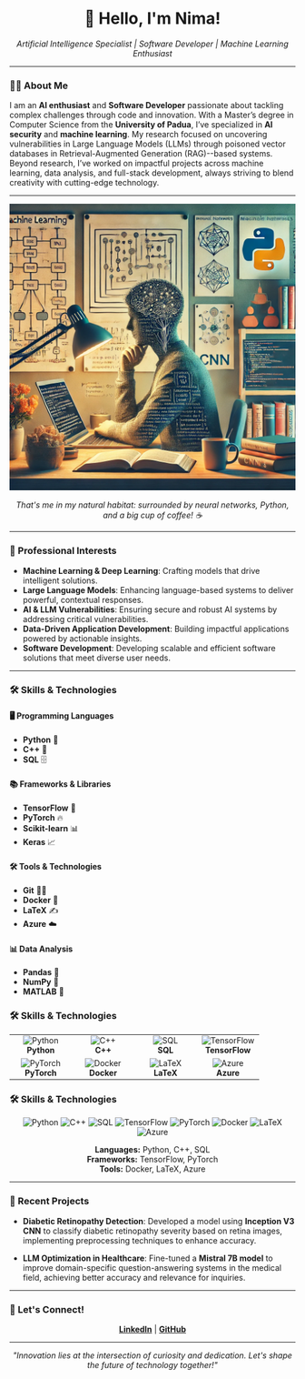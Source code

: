 <h1 align="center">👋 Hello, I'm Nima!</h1>

<p align="center">
  <em>Artificial Intelligence Specialist | Software Developer | Machine Learning Enthusiast</em>
</p>

---

### 👨‍💻 About Me
I am an **AI enthusiast** and **Software Developer** passionate about tackling complex challenges through code and innovation. With a Master’s degree in Computer Science from the **University of Padua**, I’ve specialized in **AI security** and **machine learning**. My research focused on uncovering vulnerabilities in Large Language Models (LLMs) through poisoned vector databases in Retrieval-Augmented Generation (RAG)--based systems. Beyond research, I’ve worked on impactful projects across machine learning, data analysis, and full-stack development, always striving to blend creativity with cutting-edge technology.

---

<p align="center">
  <img src="me.webp" alt="Nima immersed in AI work" width="600">
</p>

<p align="center">
  <em>That's me in my natural habitat: surrounded by neural networks, Python, and a big cup of coffee! ☕</em>
</p>

---

### 🌟 Professional Interests
- **Machine Learning & Deep Learning**: Crafting models that drive intelligent solutions.
- **Large Language Models**: Enhancing language-based systems to deliver powerful, contextual responses.
- **AI & LLM Vulnerabilities**: Ensuring secure and robust AI systems by addressing critical vulnerabilities.
- **Data-Driven Application Development**: Building impactful applications powered by actionable insights.
- **Software Development**: Developing scalable and efficient software solutions that meet diverse user needs.

---

### 🛠️ Skills & Technologies

#### 🖥️ Programming Languages
- **Python** 🐍
- **C++** 🚀
- **SQL** 🗄️

#### 📚 Frameworks & Libraries
- **TensorFlow** 🔶
- **PyTorch** 🔥
- **Scikit-learn** 📊
- **Keras** 📈

#### 🛠 Tools & Technologies
- **Git** 🧑‍💻
- **Docker** 🐳
- **LaTeX** ✍️
- **Azure** ☁️

#### 📊 Data Analysis
- **Pandas** 🐼
- **NumPy** 🔢
- **MATLAB** 📐


### 🛠️ Skills & Technologies

<table>
  <tr>
    <td align="center" width="96">
      <img src="https://cdn.jsdelivr.net/gh/devicons/devicon/icons/python/python-original.svg" alt="Python" width="48" height="48" />
      <br><b>Python</b>
    </td>
    <td align="center" width="96">
      <img src="https://cdn.jsdelivr.net/gh/devicons/devicon/icons/cplusplus/cplusplus-original.svg" alt="C++" width="48" height="48" />
      <br><b>C++</b>
    </td>
    <td align="center" width="96">
      <img src="https://cdn.jsdelivr.net/gh/devicons/devicon/icons/sqlite/sqlite-original.svg" alt="SQL" width="48" height="48" />
      <br><b>SQL</b>
    </td>
    <td align="center" width="96">
      <img src="https://cdn.jsdelivr.net/gh/devicons/devicon/icons/tensorflow/tensorflow-original.svg" alt="TensorFlow" width="48" height="48" />
      <br><b>TensorFlow</b>
    </td>
  </tr>
  <tr>
    <td align="center" width="96">
      <img src="https://cdn.jsdelivr.net/gh/devicons/devicon/icons/pytorch/pytorch-original.svg" alt="PyTorch" width="48" height="48" />
      <br><b>PyTorch</b>
    </td>
    <td align="center" width="96">
      <img src="https://cdn.jsdelivr.net/gh/devicons/devicon/icons/docker/docker-original.svg" alt="Docker" width="48" height="48" />
      <br><b>Docker</b>
    </td>
    <td align="center" width="96">
      <img src="https://cdn.jsdelivr.net/gh/devicons/devicon/icons/latex/latex-original.svg" alt="LaTeX" width="48" height="48" />
      <br><b>LaTeX</b>
    </td>
    <td align="center" width="96">
      <img src="https://cdn.jsdelivr.net/gh/devicons/devicon/icons/azure/azure-original.svg" alt="Azure" width="48" height="48" />
      <br><b>Azure</b>
    </td>
  </tr>
</table>




### 🛠️ Skills & Technologies

<div align="center">
  <img src="https://cdn.jsdelivr.net/gh/devicons/devicon/icons/python/python-original.svg" alt="Python" width="48" height="48" />
  <img src="https://cdn.jsdelivr.net/gh/devicons/devicon/icons/cplusplus/cplusplus-original.svg" alt="C++" width="48" height="48" />
  <img src="https://cdn.jsdelivr.net/gh/devicons/devicon/icons/sqlite/sqlite-original.svg" alt="SQL" width="48" height="48" />
  <img src="https://cdn.jsdelivr.net/gh/devicons/devicon/icons/tensorflow/tensorflow-original.svg" alt="TensorFlow" width="48" height="48" />
  <img src="https://cdn.jsdelivr.net/gh/devicons/devicon/icons/pytorch/pytorch-original.svg" alt="PyTorch" width="48" height="48" />
  <img src="https://cdn.jsdelivr.net/gh/devicons/devicon/icons/docker/docker-original.svg" alt="Docker" width="48" height="48" />
  <img src="https://cdn.jsdelivr.net/gh/devicons/devicon/icons/latex/latex-original.svg" alt="LaTeX" width="48" height="48" />
  <img src="https://cdn.jsdelivr.net/gh/devicons/devicon/icons/azure/azure-original.svg" alt="Azure" width="48" height="48" />
</div>

<p align="center">
<b>Languages:</b> Python, C++, SQL <br>
<b>Frameworks:</b> TensorFlow, PyTorch <br>
<b>Tools:</b> Docker, LaTeX, Azure
</p>


---

### 🚀 Recent Projects

- **Diabetic Retinopathy Detection**: Developed a model using **Inception V3 CNN** to classify diabetic retinopathy severity based on retina images, implementing preprocessing techniques to enhance accuracy.
  
- **LLM Optimization in Healthcare**: Fine-tuned a **Mistral 7B model** to improve domain-specific question-answering systems in the medical field, achieving better accuracy and relevance for inquiries.

---

### 🤝 Let's Connect!
<p align="center">
  <a href="https://linkedin.com/in/nima-daryabar" target="_blank"><strong>LinkedIn</strong></a> | 
  <a href="https://github.com/nimad70" target="_blank"><strong>GitHub</strong></a>
</p>

---

<p align="center"><em>"Innovation lies at the intersection of curiosity and dedication. Let's shape the future of technology together!"</em></p>







<!---<h1 align="center">👋 Hello, I'm Nima! 👋</h1>

<p align="center">
  <em>Artificial Intelligence Specialist | Software Developer | Machine Learning Enthusiast</em>
</p>

---

### 👨‍💻 About Me
I'm a passionate **AI enthusiast** and **Software Developer** with a love for tackling complex problems through code. I hold a Master’s degree in Computer Science from the **University of Padua**, where I focused my research on **AI security** and **machine learning**. My thesis explored vulnerabilities in Large Language Models (LLMs) through poisoned vector databases in RAG-based systems, and I've since worked on projects across machine learning, data analysis, and full-stack development.

---

<p align="center">
  <img src="me.webp" alt="Nima immersed in AI work" width="600">
</p>

<p align="center">
  <em>That's me in my natural habitat: surrounded by neural networks, Python, and a big cup of coffee! ☕</em>
</p>

---

### 🌟 Areas of Interest
- Machine Learning & Deep Learning
- AI Security & LLM Vulnerabilities
- Data-Driven Application Development
- Full-Stack Development

---

### 🛠️ Skills & Technologies

#### 🖥️ Programming Languages
- **Python** 🐍
- **C++** 🚀
- **SQL** 🗄️

#### 📚 Frameworks & Libraries
- **TensorFlow** 🔶
- **PyTorch** 🔥
- **Scikit-learn** 📊
- **Keras** 📈

#### 🛠 Tools & Technologies
- **Git** 🧑‍💻
- **Docker** 🐳
- **LaTeX** ✍️
- **Azure** ☁️

#### 📊 Data Analysis
- **Pandas** 🐼
- **NumPy** 🔢
- **MATLAB** 📐

---

### 🚀 Recent Projects

- **Diabetic Retinopathy Detection**: Developed a model using **Inception V3 CNN** to classify diabetic retinopathy severity based on retina images, enhancing accuracy through preprocessing techniques.
  
- **LLM Optimization in Healthcare**: Fine-tuned a **Mistral 7B model** to improve question-answering systems in the medical field, achieving better accuracy and relevance for domain-specific inquiries.

---

### 🤝 Let's Connect!
- **LinkedIn**: [nima-daryabar](https://linkedin.com/in/nima-daryabar)
- **GitHub**: [nimad70](https://github.com/nimad70)

---

<p align="center"><em>"Curiosity drives my work, and innovation fuels my passion. Let's collaborate and build something amazing!"</em></p>






<!---<h1 align="center">👋 Hello, I'm Nima!</h1>

<p align="center">
  <em>Artificial Intelligence Specialist | Software Developer | Machine Learning Enthusiast</em>
</p>

---

### 👨‍💻 About Me
I'm a passionate **AI enthusiast** and **Software Developer** with a love for tackling complex problems through code. I hold a Master’s degree in Computer Science from the **University of Padua**, where I focused my research on **AI security** and **machine learning**. My thesis explored vulnerabilities in Large Language Models (LLMs) through poisoned vector databases in RAG-based systems, and I've since worked on projects across machine learning, data analysis, and full-stack development.

---

### 🌟 Areas of Interest
- **Machine Learning & Deep Learning**
- **Large Language Models**
- **AI & LLM Vulnerabilities**
- **Data-Driven Application Development**
- **Software Development**

---

### 🛠️ Skills & Technologies

#### 🖥️ Programming Languages
- **Python** 🐍
- **C++** 🚀
- **SQL** 🗄️

#### 📚 Frameworks & Libraries
- **TensorFlow** 🔶
- **PyTorch** 🔥
- **Scikit-learn** 📊
- **Keras** 📈

#### 🛠 Tools & Technologies
- **Git** 🧑‍💻
- **Docker** 🐳
- **LaTeX** ✍️
- **Azure** ☁️

#### 📊 Data Analysis
- **Pandas** 🐼
- **NumPy** 🔢
- **MATLAB** 📐

---

### 🚀 Recent Projects

- **Diabetic Retinopathy Detection**: Developed a model using **Inception V3 CNN** to classify diabetic retinopathy severity based on retina images, enhancing accuracy through preprocessing techniques.
  
- **LLM Optimization in Healthcare**: Fine-tuned a **Mistral 7B model** to improve question-answering systems in the medical field, achieving better accuracy and relevance for domain-specific inquiries.

---

### 🤝 Let's Connect!
- **LinkedIn**: [nima-daryabar](https://linkedin.com/in/nima-daryabar)
- **GitHub**: [nimad70](https://github.com/nimad70)

---

<p align="center"><em>"Curiosity drives my work, and innovation fuels my passion. Let's collaborate and build something amazing!"</em></p>
--->






<!---<h1 align="center">👋 Hello, I'm Nima! 👋</h1>

<p align="center">
  <em>Artificial Intelligence Specialist | Software Developer | Machine Learning Enthusiast</em>
</p>

---

### 👨‍💻 About Me
I'm a passionate **AI enthusiast** and **Software Developer** with a love for tackling complex problems through code. I hold a Master’s degree in Computer Science from the **University of Padua**, where I focused my research on **AI security** and **machine learning**. My thesis explored vulnerabilities in Large Language Models (LLMs) through poisoned vector databases in RAG-based systems, and I've since worked on projects across machine learning, data analysis, and full-stack development.

---

### 🌟 Areas of Interest
- **Machine Learning & Deep Learning**
- **Large Language Models**
- **AI & LLM Vulnerabilities**
- **Data-Driven Application Development**
- **Software Development**

---

### 🛠️ Skills & Technologies

#### 🖥️ Programming Languages
<p>
  <img src="https://img.shields.io/badge/Python-3776AB?style=for-the-badge&logo=python&logoColor=white" alt="Python">
  <img src="https://img.shields.io/badge/C++-00599C?style=for-the-badge&logo=cplusplus&logoColor=white" alt="C++">
  <img src="https://img.shields.io/badge/SQL-4479A1?style=for-the-badge&logo=postgresql&logoColor=white" alt="SQL">
</p>

#### 📚 Frameworks & Libraries
<p>
  <img src="https://img.shields.io/badge/TensorFlow-FF6F00?style=for-the-badge&logo=tensorflow&logoColor=white" alt="TensorFlow">
  <img src="https://img.shields.io/badge/PyTorch-EE4C2C?style=for-the-badge&logo=pytorch&logoColor=white" alt="PyTorch">
  <img src="https://img.shields.io/badge/Scikit--learn-F7931E?style=for-the-badge&logo=scikit-learn&logoColor=white" alt="Scikit-learn">
  <img src="https://img.shields.io/badge/Keras-D00000?style=for-the-badge&logo=keras&logoColor=white" alt="Keras">
</p>

#### 🛠 Tools & Technologies
<p>
  <img src="https://img.shields.io/badge/Git-F05032?style=for-the-badge&logo=git&logoColor=white" alt="Git">
  <img src="https://img.shields.io/badge/Docker-2496ED?style=for-the-badge&logo=docker&logoColor=white" alt="Docker">
  <img src="https://img.shields.io/badge/LATEX-008080?style=for-the-badge&logo=latex&logoColor=white" alt="LaTeX">
  <img src="https://img.shields.io/badge/Azure-0078D4?style=for-the-badge&logo=microsoft-azure&logoColor=white" alt="Azure">
</p>

#### 📊 Data Analysis
<p>
  <img src="https://img.shields.io/badge/Pandas-150458?style=for-the-badge&logo=pandas&logoColor=white" alt="Pandas">
  <img src="https://img.shields.io/badge/NumPy-013243?style=for-the-badge&logo=numpy&logoColor=white" alt="NumPy">
  <img src="https://img.shields.io/badge/MATLAB-0076A8?style=for-the-badge&logo=Mathworks&logoColor=white" alt="MATLAB">
</p>

---

### 🚀 Recent Projects

- **Diabetic Retinopathy Detection**: Developed a model using **Inception V3 CNN** to classify diabetic retinopathy severity based on retina images, enhancing accuracy through preprocessing techniques.
  
- **LLM Optimization in Healthcare**: Fine-tuned a **Mistral 7B model** to improve question-answering systems in the medical field, achieving better accuracy and relevance for domain-specific inquiries.

---

### 🤝 Let's Connect!
<p>
  <a href="https://linkedin.com/in/nima-daryabar"><img src="https://img.shields.io/badge/LinkedIn-0A66C2?style=for-the-badge&logo=linkedin&logoColor=white" alt="LinkedIn"></a>
  <a href="https://github.com/nimad70"><img src="https://img.shields.io/badge/GitHub-181717?style=for-the-badge&logo=github&logoColor=white" alt="GitHub"></a>
</p>

---

<p align="center"><em>"Curiosity drives my work, and innovation fuels my passion. Let's collaborate and build something amazing!"</em></p>

--->


<!---# 👋 Hello, I'm Nima!

I'm an **Artificial Intelligence enthusiast** and **Software Developer** with a passion for solving complex problems through code. With a Master's degree in Computer Science from the University of Padua, I've focused my academic journey on **AI security** and **machine learning** innovation. Recently, I worked on exposing vulnerabilities in Large Language Models (LLMs) using poisoned vector databases in RAG-based systems as part of my thesis. My journey has taken me from freelance projects to research internships, always driven by a love for pushing the boundaries of technology.

### 💡 My Interests:
- Machine Learning & Deep Learning
- AI & LLM Vulnerabilities
- Data-Driven Application Development
- Large Language Models

### 🛠 Skills:
#### Programming Languages:
![Python](https://img.shields.io/badge/Python-3776AB?style=for-the-badge&logo=python&logoColor=white)
![C++](https://img.shields.io/badge/C++-00599C?style=for-the-badge&logo=cplusplus&logoColor=white)
![SQL](https://img.shields.io/badge/SQL-4479A1?style=for-the-badge&logo=postgresql&logoColor=white)

#### Frameworks & Libraries:
![TensorFlow](https://img.shields.io/badge/TensorFlow-FF6F00?style=for-the-badge&logo=tensorflow&logoColor=white)
![Scikit-learn](https://img.shields.io/badge/Scikit--learn-F7931E?style=for-the-badge&logo=scikit-learn&logoColor=white)

#### Tools & Technologies:
![Git](https://img.shields.io/badge/Git-F05032?style=for-the-badge&logo=git&logoColor=white)
![Docker](https://img.shields.io/badge/Docker-2496ED?style=for-the-badge&logo=docker&logoColor=white)
![Azure](https://img.shields.io/badge/Azure-0078D4?style=for-the-badge&logo=microsoft-azure&logoColor=white)

#### Data Analysis:
![Pandas](https://img.shields.io/badge/Pandas-150458?style=for-the-badge&logo=pandas&logoColor=white)
![NumPy](https://img.shields.io/badge/NumPy-013243?style=for-the-badge&logo=numpy&logoColor=white)
![MATLAB](https://img.shields.io/badge/MATLAB-0076A8?style=for-the-badge&logo=Mathworks&logoColor=white)

### 🌟 Recent Projects:
- **Diabetic Retinopathy Detection**: Using **Inception V3 CNN**, I developed a model to classify the severity of diabetic retinopathy based on retina images.
- **LLM Optimization in Healthcare**: Fine-tuned a **Mistral 7B model** to improve question-answering systems in the medical field, enhancing accuracy and relevance.

### 🤝 Let's Connect!
- **[LinkedIn](https://linkedin.com/in/nima-daryabar)**
- **[GitHub](https://github.com/nimad70)**

*"Curiosity drives my work, and innovation fuels my passion. Let's collaborate and build something amazing!"*
--->



<!--

## Hi there 👋

**nimad70/nimad70** is a ✨ _special_ ✨ repository because its `README.md` (this file) appears on your GitHub profile.

Here are some ideas to get you started:

- 🔭 I’m currently working on ...
- 🌱 I’m currently learning ...
- 👯 I’m looking to collaborate on ...
- 🤔 I’m looking for help with ...
- 💬 Ask me about ...
- 📫 How to reach me: ...
- 😄 Pronouns: ...
- ⚡ Fun fact: ...
-->
